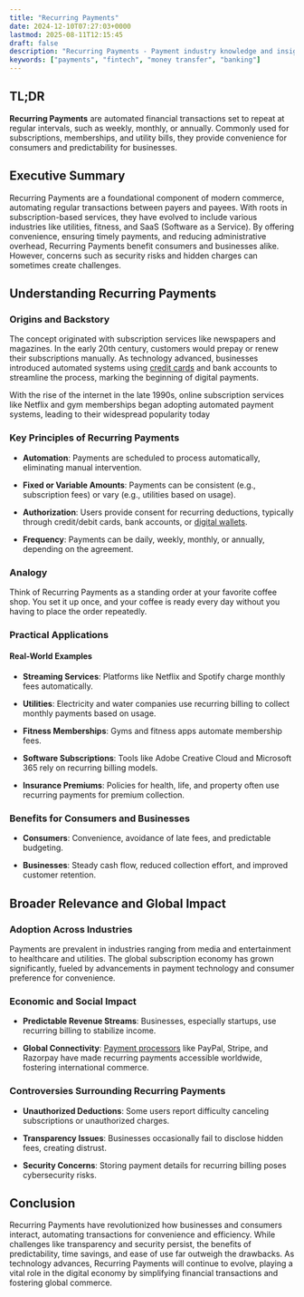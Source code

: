 ```yaml
---
title: "Recurring Payments"
date: 2024-12-10T07:27:03+0000
lastmod: 2025-08-11T12:15:45
draft: false
description: "Recurring Payments - Payment industry knowledge and insights"
keywords: ["payments", "fintech", "money transfer", "banking"]
---
```


## TL;DR

**Recurring Payments** are automated financial transactions set to repeat at regular intervals, such as weekly, monthly, or annually. Commonly used for subscriptions, memberships, and utility bills, they provide convenience for consumers and predictability for businesses.

## Executive Summary

Recurring Payments are a foundational component of modern commerce, automating regular transactions between payers and payees. With roots in subscription-based services, they have evolved to include various industries like utilities, fitness, and SaaS (Software as a Service). By offering convenience, ensuring timely payments, and reducing administrative overhead, Recurring Payments benefit consumers and businesses alike. However, concerns such as security risks and hidden charges can sometimes create challenges.

## Understanding Recurring Payments

### Origins and Backstory

The concept originated with subscription services like newspapers and magazines. In the early 20th century, customers would prepay or renew their subscriptions manually. As technology advanced, businesses introduced automated systems using [credit cards](https://faisalkhanllc.xyz/resources/payments-wiki/c/credit-card/) and bank accounts to streamline the process, marking the beginning of digital payments.

With the rise of the internet in the late 1990s, online subscription services like Netflix and gym memberships began adopting automated payment systems, leading to their widespread popularity today

### Key Principles of Recurring Payments

- **Automation**: Payments are scheduled to process automatically, eliminating manual intervention.

- **Fixed or Variable Amounts**: Payments can be consistent (e.g., subscription fees) or vary (e.g., utilities based on usage).

- **Authorization**: Users provide consent for recurring deductions, typically through credit/debit cards, bank accounts, or [digital wallets](https://faisalkhanllc.xyz/resources/payments-wiki/d/digital-wallet/).

- **Frequency**: Payments can be daily, weekly, monthly, or annually, depending on the agreement.

### Analogy

Think of Recurring Payments as a standing order at your favorite coffee shop. You set it up once, and your coffee is ready every day without you having to place the order repeatedly.

### Practical Applications

#### Real-World Examples

- **Streaming Services**: Platforms like Netflix and Spotify charge monthly fees automatically.

- **Utilities**: Electricity and water companies use recurring billing to collect monthly payments based on usage.

- **Fitness Memberships**: Gyms and fitness apps automate membership fees.

- **Software Subscriptions**: Tools like Adobe Creative Cloud and Microsoft 365 rely on recurring billing models.

- **Insurance Premiums**: Policies for health, life, and property often use recurring payments for premium collection.

### Benefits for Consumers and Businesses

- **Consumers**: Convenience, avoidance of late fees, and predictable budgeting.

- **Businesses**: Steady cash flow, reduced collection effort, and improved customer retention.

## Broader Relevance and Global Impact

### Adoption Across Industries

Payments are prevalent in industries ranging from media and entertainment to healthcare and utilities. The global subscription economy has grown significantly, fueled by advancements in payment technology and consumer preference for convenience.

### Economic and Social Impact

- **Predictable Revenue Streams**: Businesses, especially startups, use recurring billing to stabilize income.

- **Global Connectivity**: [Payment processors](https://faisalkhanllc.xyz/resources/payments-wiki/p/payment-processor/) like PayPal, Stripe, and Razorpay have made recurring payments accessible worldwide, fostering international commerce.

### Controversies Surrounding Recurring Payments

- **Unauthorized Deductions**: Some users report difficulty canceling subscriptions or unauthorized charges.

- **Transparency Issues**: Businesses occasionally fail to disclose hidden fees, creating distrust.

- **Security Concerns**: Storing payment details for recurring billing poses cybersecurity risks.

## Conclusion

Recurring Payments have revolutionized how businesses and consumers interact, automating transactions for convenience and efficiency. While challenges like transparency and security persist, the benefits of predictability, time savings, and ease of use far outweigh the drawbacks. As technology advances, Recurring Payments will continue to evolve, playing a vital role in the digital economy by simplifying financial transactions and fostering global commerce.